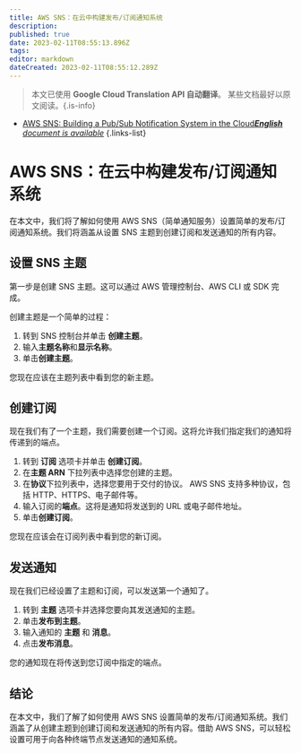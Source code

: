 ```yaml
---
title: AWS SNS：在云中构建发布/订阅通知系统
description: 
published: true
date: 2023-02-11T08:55:13.896Z
tags: 
editor: markdown
dateCreated: 2023-02-11T08:55:12.289Z
---
```


> 本文已使用 **Google Cloud Translation API 自动翻译**。
某些文档最好以原文阅读。{.is-info}



- [AWS SNS: Building a Pub/Sub Notification System in the Cloud***English** document is available*](/en/Knowledge-base/Cloud/aws-sns-building-a-pubsub-notification-system-in-the-cloud)
{.links-list}


# AWS SNS：在云中构建发布/订阅通知系统

在本文中，我们将了解如何使用 AWS SNS（简单通知服务）设置简单的发布/订阅通知系统。我们将涵盖从设置 SNS 主题到创建订阅和发送通知的所有内容。

## 设置 SNS 主题

第一步是创建 SNS 主题。这可以通过 AWS 管理控制台、AWS CLI 或 SDK 完成。

创建主题是一个简单的过程：

1. 转到 SNS 控制台并单击 **创建主题**。
2. 输入**主题名称**和**显示名称**。
3. 单击**创建主题**。

您现在应该在主题列表中看到您的新主题。

## 创建订阅

现在我们有了一个主题，我们需要创建一个订阅。这将允许我们指定我们的通知将传递到的端点。

1. 转到 **订阅** 选项卡并单击 **创建订阅**。
2. 在**主题 ARN** 下拉列表中选择您创建的主题。
3. 在**协议**下拉列表中，选择您要用于交付的协议。 AWS SNS 支持多种协议，包括 HTTP、HTTPS、电子邮件等。
4. 输入订阅的**端点**。这将是通知将发送到的 URL 或电子邮件地址。
5. 单击**创建订阅**。

您现在应该会在订阅列表中看到您的新订阅。

## 发送通知

现在我们已经设置了主题和订阅，可以发送第一个通知了。

1. 转到 **主题** 选项卡并选择您要向其发送通知的主题。
2. 单击**发布到主题**。
3. 输入通知的 **主题** 和 **消息**。
4. 点击**发布消息**。

您的通知现在将传送到您订阅中指定的端点。

## 结论

在本文中，我们了解了如何使用 AWS SNS 设置简单的发布/订阅通知系统。我们涵盖了从创建主题到创建订阅和发送通知的所有内容。借助 AWS SNS，可以轻松设置可用于向各种终端节点发送通知的通知系统。
